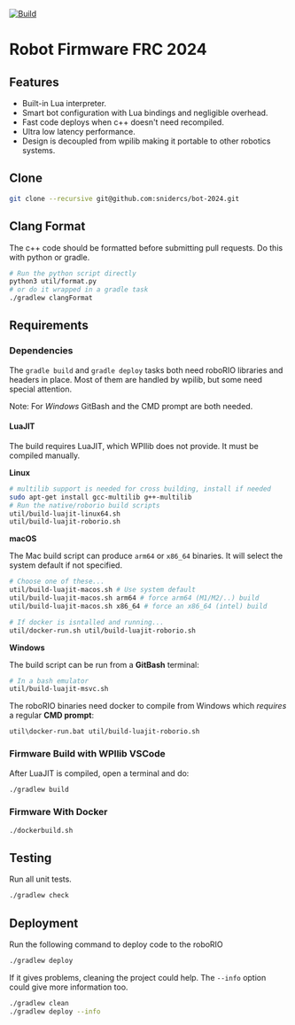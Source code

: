 [![Build](https://github.com/snidercs/bot-2024/actions/workflows/build.yml/badge.svg)](https://github.com/snidercs/bot-2024/actions/workflows/build.yml)
# Robot Firmware FRC 2024
## Features
- Built-in Lua interpreter.
- Smart bot configuration with Lua bindings and negligible overhead.
- Fast code deploys when c++ doesn't need recompiled.
- Ultra low latency performance.
- Design is decoupled from wpilib making it portable to other robotics systems.

## Clone
```bash
git clone --recursive git@github.com:snidercs/bot-2024.git
```

## Clang Format
The c++ code should be formatted before submitting pull requests. Do this with python or gradle.

```bash
# Run the python script directly
python3 util/format.py
# or do it wrapped in a gradle task
./gradlew clangFormat
```

## Requirements

### Dependencies
The `gradle build` and `gradle deploy` tasks both need roboRIO libraries and headers in place.  Most of them are handled by wpilib, but some need special attention.

Note: For _Windows_ GitBash and the CMD prompt are both needed.

#### LuaJIT
The build requires LuaJIT, which WPIlib does not provide.  It must be compiled manually.

**Linux**
```bash
# multilib support is needed for cross building, install if needed
sudo apt-get install gcc-multilib g++-multilib
# Run the native/roborio build scripts
util/build-luajit-linux64.sh
util/build-luajit-roborio.sh
```

**macOS**

The Mac build script can produce `arm64` or `x86_64` binaries.  It will select the system default if not specified.
```bash
# Choose one of these...
util/build-luajit-macos.sh # Use system default
util/build-luajit-macos.sh arm64 # force arm64 (M1/M2/..) build
util/build-luajit-macos.sh x86_64 # force an x86_64 (intel) build

# If docker is isntalled and running...
util/docker-run.sh util/build-luajit-roborio.sh
```

**Windows**

The build script can be run from a **GitBash** terminal:
```bash
# In a bash emulator
util/build-luajit-msvc.sh
```

The roboRIO binaries need docker to compile from Windows which _requires_ a regular **CMD prompt**:
```
util\docker-run.bat util/build-luajit-roborio.sh
```

### Firmware Build with WPIlib VSCode
After LuaJIT is compiled, open a terminal and do:
```bash
./gradlew build
```

### Firmware With Docker
```bash
./dockerbuild.sh
```

## Testing
Run all unit tests.
```bash
./gradlew check
```

## Deployment
Run the following command to deploy code to the roboRIO
```bash
./gradlew deploy
```

If it gives problems, cleaning the project could help. The `--info` option could give more information too.
```bash
./gradlew clean
./gradlew deploy --info
```
